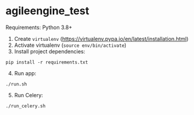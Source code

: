 # agileengine_test

Requirements:
Python 3.8+

1) Create `virtualenv` (https://virtualenv.pypa.io/en/latest/installation.html)
2) Activate virtualenv (`source env/bin/activate`)
3) Install project dependencies: 

`pip install -r requirements.txt `

4) Run app:

`./run.sh`

5) Run Celery:

`./run_celery.sh`
